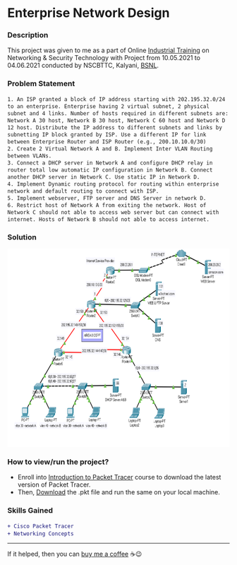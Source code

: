 # Enterprise Network Design

### Description
This project was given to me as a part of Online [Industrial Training](http://www.kolkata.bsnl.co.in/applications/APP_training/index.html) on Networking & Security Technology with Project from 10.05.2021 to 04.06.2021 conducted by NSCBTTC, Kalyani, [BSNL](https://www.bsnl.co.in/). 

### Problem Statement
```
1. An ISP granted a block of IP address starting with 202.195.32.0/24 to an enterprise. Enterprise having 2 virtual subnet, 2 physical subnet and 4 links. Number of hosts required in different subnets are: Network A 30 host, Network B 30 host, Network C 60 host and Network D 12 host. Distribute the IP address to different subnets and links by subnetting IP block granted by ISP. Use a different IP for link between Enterprise Router and ISP Router (e.g., 200.10.10.0/30)
2. Create 2 Virtual Network A and B. Implement Inter VLAN Routing between VLANs.
3. Connect a DHCP server in Network A and configure DHCP relay in router total low automatic IP configuration in Network B. Connect another DHCP server in Network C. Use static IP in Network D.
4. Implement Dynamic routing protocol for routing within enterprise network and default routing to connect with ISP.
5. Implement webserver, FTP server and DNS Server in network D.
6. Restrict host of Network A from exiting the network. Host of Network C should not able to access web server but can connect with internet. Hosts of Network B should not able to access internet.
```

### Solution
<img src="https://github.com/shubhadeepmandal394/enterprise-network-design/blob/main/img/solution.png" align="center" width="800" height="450">

### How to view/run the project?
- Enroll into [Introduction to Packet Tracer](https://www.netacad.com/courses/packet-tracer/introduction-packet-tracer) course to download the latest version of Packet Tracer. 
- Then, [Download](https://github.com/shubhadeepmandal394/enterprise-network-design/raw/main/shubhadeep_project.pkt) the .pkt file and run the same on your local machine.

### Skills Gained

```diff
+ Cisco Packet Tracer
+ Networking Concepts
```
---
If it helped, then you can [buy me a coffee](https://www.buymeacoffee.com/shubhadeep394) ☕😉